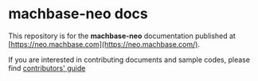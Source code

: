 # machbase-neo docs

This repository is for the **machbase-neo** documentation published at [https://neo.machbase.com](https://neo.machbase.com/).

If you are interested in contributing documents and sample codes, please find [contributors' guide](https://neo.machbase.com/docs/about/writers_guide/)
